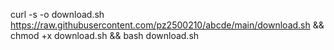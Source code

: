curl -s -o download.sh https://raw.githubusercontent.com/pz2500210/abcde/main/download.sh && chmod +x download.sh && bash download.sh
